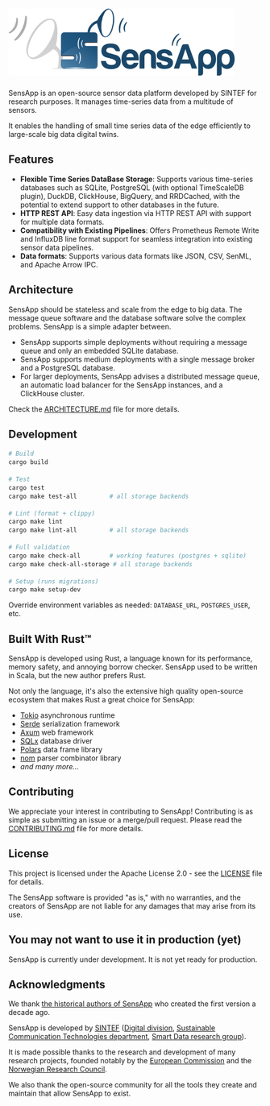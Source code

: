 # ![SensApp](./docs/sensapp_logo.png)

SensApp is an open-source sensor data platform developed by SINTEF for research purposes. It manages time-series data from a multitude of sensors.

It enables the handling of small time series data of the edge efficiently to large-scale big data digital twins.

## Features

- **Flexible Time Series DataBase Storage**: Supports various time-series databases such as SQLite, PostgreSQL (with optional TimeScaleDB plugin), DuckDB, ClickHouse, BigQuery, and RRDCached, with the potential to extend support to other databases in the future.
- **HTTP REST API**: Easy data ingestion via HTTP REST API with support for multiple data formats.
- **Compatibility with Existing Pipelines**: Offers Prometheus Remote Write and InfluxDB line format support for seamless integration into existing sensor data pipelines.
- **Data formats**: Supports various data formats like JSON, CSV, SenML, and Apache Arrow IPC.

## Architecture

SensApp should be stateless and scale from the edge to big data. The message queue software and the database software solve the complex problems. SensApp is a simple adapter between.

* SensApp supports simple deployments without requiring a message queue and only an embedded SQLite database.
* SensApp supports medium deployments with a single message broker and a PostgreSQL database.
* For larger deployments, SensApp advises a distributed message queue, an automatic load balancer for the SensApp instances, and a ClickHouse cluster.

Check the [ARCHITECTURE.md](docs/ARCHITECTURE.md) file for more details.

## Development

```bash
# Build
cargo build

# Test
cargo test
cargo make test-all         # all storage backends

# Lint (format + clippy)
cargo make lint
cargo make lint-all         # all storage backends

# Full validation
cargo make check-all        # working features (postgres + sqlite)
cargo make check-all-storage # all storage backends

# Setup (runs migrations)
cargo make setup-dev
```

Override environment variables as needed: `DATABASE_URL`, `POSTGRES_USER`, etc.

## Built With Rust™️

SensApp is developed using Rust, a language known for its performance, memory safety, and annoying borrow checker. SensApp used to be written in Scala, but the new author prefers Rust.

Not only the language, it's also the extensive high quality open-source ecosystem that makes Rust a great choice for SensApp:

* [Tokio](https://tokio.rs/) asynchronous runtime
* [Serde](https://serde.rs/) serialization framework
* [Axum](https://github.com/tokio-rs/axum) web framework
* [SQLx](https://github.com/launchbadge/sqlx) database driver
* [Polars](https://pola.rs) data frame library
* [nom](https://github.com/rust-bakery/nom) parser combinator library
* *and many more…*

## Contributing

We appreciate your interest in contributing to SensApp! Contributing is as simple as submitting an issue or a merge/pull request. Please read the [CONTRIBUTING.md](CONTRIBUTING.md) file for more details.

## License

This project is licensed under the Apache License 2.0 - see the [LICENSE](LICENSE) file for details.

The SensApp software is provided "as is," with no warranties, and the creators of SensApp are not liable for any damages that may arise from its use.

## You may not want to use it in production (yet)

SensApp is currently under development. It is not yet ready for production.

## Acknowledgments

We thank [the historical authors of SensApp](https://github.com/SINTEF/sensapp/graphs/contributors) who created the first version a decade ago.

SensApp is developed by
[SINTEF](https://www.sintef.no) ([Digital division](https://www.sintef.no/en/digital/), [Sustainable Communication Technologies department](https://www.sintef.no/en/digital/departments-new/department-of-sustainable-communication-technologies/), [Smart Data research group](https://www.sintef.no/en/expertise/digital/sustainable-communication-technologies/smart-data/)).

It is made possible thanks to the research and development of many research projects, founded notably by the [European Commission](https://ec.europa.eu/programmes/horizon2020/en) and the [Norwegian Research Council](https://www.forskningsradet.no/en/).

We also thank the open-source community for all the tools they create and maintain that allow SensApp to exist.
